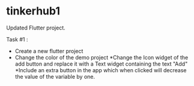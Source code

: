 # tinkerhub1
Updated Flutter project.

Task #1 : 
* Create a new flutter project
* Change the color of the demo project
*Change the Icon widget of the add button and replace it with a Text widget containing the text "Add"
*Include an extra button in the app which when clicked will decrease the value of the variable by one.
